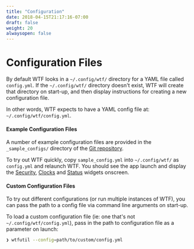 ```yaml
---
title: "Configuration"
date: 2018-04-15T21:17:16-07:00
draft: false
weight: 20
alwaysopen: false
---
```


# Configuration Files

By default WTF looks in a `~/.config/wtf/` directory for a YAML file called
`config.yml`. If the `~/.config/wtf/` directory doesn't exist, WTF will create that directory
on start-up, and then display instructions for creating a new
configuration file.

In other words, WTF expects to have a YAML config file at: `~/.config/wtf/config.yml`.

#### Example Configuration Files

A number of example configuration files are provided in the `_sample_configs/`
directory of the [Git repository](https://github.com/wtfutil/wtf/tree/master/_sample_configs).

To try out WTF quickly, copy
`sample_config.yml` into `~/.config/wtf/` as `config.yml` and relaunch WTF. You
should see the app launch and display the [Security](/modules/security),
[Clocks](/modules/clocks/) and [Status](/modules/status/) widgets onscreen.

#### Custom Configuration Files

To try out different configurations (or run multiple instances of WTF),
you can pass the path to a config file via command line arguments on
start-up.

To load a custom configuration file (ie: one that's not
`~/.config/wtf/config.yml`), pass in the path to configuration file as a
parameter on launch:

```bash
❯ wtfutil --config=path/to/custom/config.yml
```
